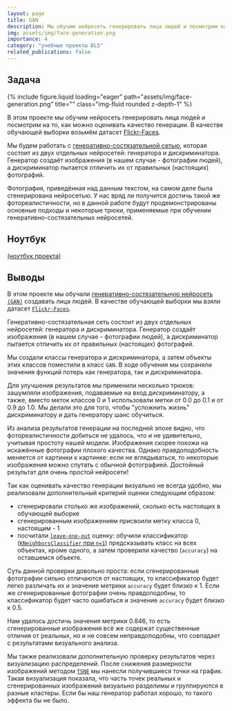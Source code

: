 ```yaml
---
layout: page
title: GAN
description: Мы обучим нейросеть генерировать лица людей и посмотрим на то, как можно оценивать качество генерации. В качестве обучающей выборки возьмём датасет Flickr-Faces.
img: assets/img/face-generation.png
importance: 4
category: "учебные проекты DLS"
related_publications: false
---
```


## Задача

<div class="row">
    <div class="col-sm mt-3 mt-md-0">
        {% include figure.liquid loading="eager" path="assets/img/face-generation.png" title="" class="img-fluid rounded z-depth-1" %}
    </div>
</div>

В этом проекте мы обучим нейросеть генерировать лица людей и посмотрим на то, как можно оценивать качество генерации. В качестве обучающей выборки возьмём датасет [Flickr-Faces](https://github.com/NVlabs/ffhq-dataset).

Мы будем работать с [генеративно-состязательной сетью](https://ru.wikipedia.org/wiki/%D0%93%D0%B5%D0%BD%D0%B5%D1%80%D0%B0%D1%82%D0%B8%D0%B2%D0%BD%D0%BE-%D1%81%D0%BE%D1%81%D1%82%D1%8F%D0%B7%D0%B0%D1%82%D0%B5%D0%BB%D1%8C%D0%BD%D0%B0%D1%8F_%D1%81%D0%B5%D1%82%D1%8C), которая состоит из двух отдельных нейросетей: генератора и дискриминатора. Генератор создаёт изображения (в нашем случае - фотографии людей), а дискриминатор пытается отличить их от правильных (настоящих) фотографий.

Фотография, приведённая над данным текстом, на самом деле была сгенерирована нейросетью. У нас вряд ли получится достичь такой же фотореалистичности, но в данной работе будут продемонстрированы основные подходы и некоторые трюки, применяемые при обучении генеративно-состязательных нейросетей.

## Ноутбук

[(ноутбук проекта)](https://github.com/onixlas/DS_portfolio/blob/main/DLS_p4_gan/dls_p4_gan.ipynb)

## Выводы

В этом проекте мы обучали [генеративно-состязательную нейросеть `(GAN)`](https://ru.wikipedia.org/wiki/%D0%93%D0%B5%D0%BD%D0%B5%D1%80%D0%B0%D1%82%D0%B8%D0%B2%D0%BD%D0%BE-%D1%81%D0%BE%D1%81%D1%82%D1%8F%D0%B7%D0%B0%D1%82%D0%B5%D0%BB%D1%8C%D0%BD%D0%B0%D1%8F_%D1%81%D0%B5%D1%82%D1%8C) создавать лица людей. В качестве обучающей выборки мы взяли датасет [`Flickr-Faces`](https://github.com/NVlabs/ffhq-dataset).

Генеративно-состязательная сеть состоит из двух отдельных нейросетей: генератора и дискриминатора. Генератор создаёт изображения (в нашем случае - фотографии людей), а дискриминатор пытается отличить их от правильных (настоящих) фотографий.

Мы создали классы генератора и дискриминатора, а затем объекты этих классов поместили в класс `GAN`. В ходе обучения мы сохраняли значения функций потерь как генератора, так и дискриминатора.

Для улучшения результатов мы применили несколько трюков: зашумляли изображения, подаваемые на вход дискриминатору, а также, вместо меток классов 0 и 1 использовали метки от 0.0 до 0.1 и от 0.9 до 1.0. Мы делали это для того, чтобы "усложнить жизнь" дискриминатору и дать генератору шанс обучиться.

Из анализа результатов генерации на последней эпохе видно, что фотореалистичности добиться не удалось, что и не удивительно, учитывая простоту нашей модели. Изображения скорее похожи на искажённые фотографии плохого качества. Однако правдоподобность меняется от картинки к картинке: если не вглядываться, то некоторые изображения можно спутать с обычной фотографией. Достойный результат для очень простой нейросети!

Так как оценивать качество генерации визуально не всегда удобно, мы реализовали дополнительный критерий оценки следующим образом:

- сгенерировали столько же изображений, сколько есть настоящих в обучающей выборке
- сгенерированным изображениям присвоили метку класса 0, настоящим - 1
- посчитали [`leave-one-out`](https://scikit-learn.org/stable/modules/generated/sklearn.model_selection.LeaveOneOut.html) оценку: обучили классификатор ([`KNeighborsClassifier` при `n=1`](https://scikit-learn.org/stable/modules/generated/sklearn.neighbors.KNeighborsClassifier.html)) предсказывать класс на всех объектах, кроме одного, а затем проверили качество (`accuracy`) на оставшемся объекте.

Суть данной проверки довольно проста: если сгенерированные фотографии сильно отличаются от настоящих, то классификатор будет легко различать их и значение метрики `accuracy` будет близко к 1. Если же сгенерированные фотографии очень правдоподобны, то классификатор будет часто ошибаться и значение `accuracy` будет близко к 0.5.

Нам удалось достичь значения метрики 0.846, то есть сгенерированные изображения всё же содержат существенные отличия от реальных, но и не совсем неправдоподобны, что совпадает с результатами визуального анализа.

Мы также реализовали дополнительную проверку результатов через визуализацию распределений. После снижения размерности изображений методом [`TSNE`](https://scikit-learn.org/stable/modules/generated/sklearn.manifold.TSNE.html) мы нанесли получившиеся точки на график. Такая визуализация показала, что часть точек реальных и сгенерированных изображений визуально разделимы и группируются в разные кластеры. Если бы наш генератор работал хорошо, то такого эффекта бы не было.
